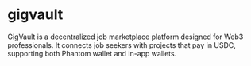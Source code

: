 # gigvault
GigVault is a decentralized job marketplace platform designed for Web3 professionals. It  connects job seekers with projects that pay in USDC, supporting both Phantom wallet and  in-app wallets. 
